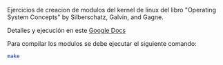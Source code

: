Ejercicios de creacion de modulos del kernel de linux del libro
"Operating System Concepts" by Silberschatz, Galvin, and Gagne.

Detalles y ejecución en este [Google Docs](https://docs.google.com/document/d/1Jyj_A0WaZnZXMB0GCOn6pNuSmpae2nyiX6Dpi2J6ybU/edit?usp=sharing)

Para compilar los modulos se debe ejecutar el siguiente comando:

```bash
make
```
